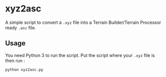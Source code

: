 # xyz2asc

A simple script to convert a `.xyz` file into a Terrain Builder/Terrain Processor ready `.asc` file.

## Usage

You need Python 3 to run the script. Put the script where your `.xyz` file is then run :
```
python xyz2asc.py
```
